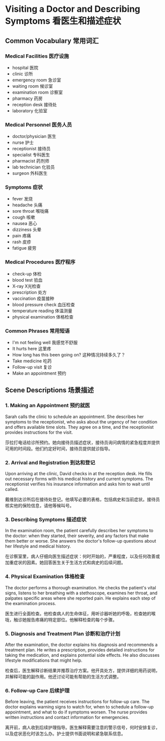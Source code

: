 # Visiting a Doctor and Describing Symptoms 看医生和描述症状

## Common Vocabulary 常用词汇

### Medical Facilities 医疗设施
- hospital 医院
- clinic 诊所
- emergency room 急诊室
- waiting room 候诊室
- examination room 诊察室
- pharmacy 药房
- reception desk 接待处
- laboratory 化验室

### Medical Personnel 医务人员
- doctor/physician 医生
- nurse 护士
- receptionist 接待员
- specialist 专科医生
- pharmacist 药剂师
- lab technician 化验员
- surgeon 外科医生

### Symptoms 症状
- fever 发烧
- headache 头痛
- sore throat 喉咙痛
- cough 咳嗽
- nausea 恶心
- dizziness 头晕
- pain 疼痛
- rash 皮疹
- fatigue 疲劳

### Medical Procedures 医疗程序
- check-up 体检
- blood test 验血
- X-ray X光检查
- prescription 处方
- vaccination 疫苗接种
- blood pressure check 血压检查
- temperature reading 体温测量
- physical examination 体格检查

### Common Phrases 常用短语
- I'm not feeling well 我感觉不舒服
- It hurts here 这里疼
- How long has this been going on? 这种情况持续多久了？
- Take medicine 吃药
- Follow-up visit 复诊
- Make an appointment 预约

## Scene Descriptions 场景描述

### 1. Making an Appointment 预约就医
Sarah calls the clinic to schedule an appointment. She describes her symptoms to the receptionist, who asks about the urgency of her condition and offers available time slots. They agree on a time, and the receptionist provides instructions for the visit.

莎拉打电话给诊所预约。她向接待员描述症状，接待员询问病情的紧急程度并提供可用的时间段。他们约定好时间，接待员提供就诊指导。

### 2. Arrival and Registration 到达和登记
Upon arriving at the clinic, David checks in at the reception desk. He fills out necessary forms with his medical history and current symptoms. The receptionist verifies his insurance information and asks him to wait until called.

戴维到达诊所后在接待处登记。他填写必要的表格，包括病史和当前症状。接待员核实他的保险信息，请他等候叫号。

### 3. Describing Symptoms 描述症状
In the examination room, the patient carefully describes her symptoms to the doctor: when they started, their severity, and any factors that make them better or worse. She answers the doctor's follow-up questions about her lifestyle and medical history.

在诊察室里，病人仔细向医生描述症状：何时开始的，严重程度，以及任何改善或加重症状的因素。她回答医生关于生活方式和病史的后续问题。

### 4. Physical Examination 体格检查
The doctor performs a thorough examination. He checks the patient's vital signs, listens to her breathing with a stethoscope, examines her throat, and palpates specific areas where she reported pain. He explains each step of the examination process.

医生进行全面检查。他检查病人的生命体征，用听诊器听她的呼吸，检查她的喉咙，触诊她报告疼痛的特定部位。他解释检查的每个步骤。

### 5. Diagnosis and Treatment Plan 诊断和治疗计划
After the examination, the doctor explains his diagnosis and recommends a treatment plan. He writes a prescription, provides detailed instructions for taking the medication, and explains potential side effects. He also discusses lifestyle modifications that might help.

检查后，医生解释诊断结果并推荐治疗方案。他开具处方，提供详细的用药说明，并解释可能的副作用。他还讨论可能有帮助的生活方式调整。

### 6. Follow-up Care 后续护理
Before leaving, the patient receives instructions for follow-up care. The doctor explains warning signs to watch for, when to schedule a follow-up appointment, and what to do if symptoms worsen. The nurse provides written instructions and contact information for emergencies.

离开前，病人收到后续护理指导。医生解释需要注意的警示信号，何时安排复诊，以及症状恶化时该怎么办。护士提供书面说明和紧急联系信息。
